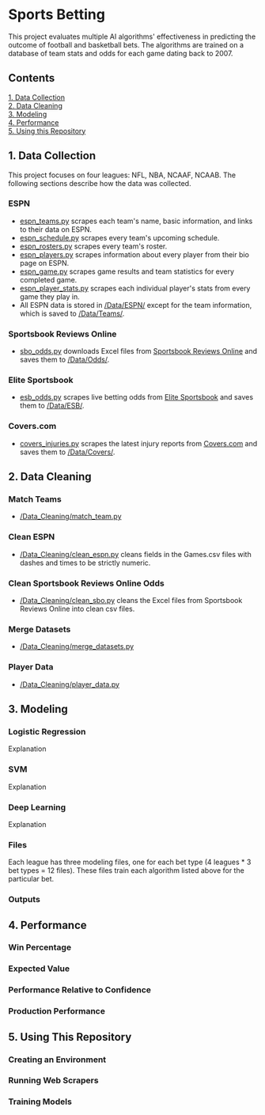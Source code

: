 # Sports Betting
This project evaluates multiple AI algorithms' effectiveness in predicting the outcome of football and basketball bets.
The algorithms are trained on a database of team stats and odds for each game dating back to 2007.

## Contents

[1. Data Collection](#Data-Collection)\
[2. Data Cleaning](#Data-Cleaning)\
[3. Modeling](#Modeling)\
[4. Performance](#Performance)\
[5. Using this Repository](#Using-this-Repository)


<a name="Data-Collection"></a>

## 1. Data Collection
This project focuses on four leagues: NFL, NBA, NCAAF, NCAAB. The following sections describe how the data was collected.

### ESPN
- [espn_teams.py](/Scrapers/espn_teams.py) scrapes each team's name, basic information, and links to their data on ESPN.
- [espn_schedule.py](/Scrapers/espn_schedule.py) scrapes every team's upcoming schedule.
- [espn_rosters.py](/Scrapers/espn_rosters.py) scrapes every team's roster.
- [espn_players.py](/Scrapers/espn_players.py) scrapes information about every player from their bio page on ESPN.
- [espn_game.py](/Scrapers/espn_game.py) scrapes game results and team statistics for every completed game.
- [espn_player_stats.py](/Scrapers/espn_player_stats.py) scrapes each individual player's stats from every game they play in.
- All ESPN data is stored in [/Data/ESPN/](/Data/ESPN/) except for the team information, which is saved to [/Data/Teams/](/Data/Teams/).


### Sportsbook Reviews Online
- [sbo_odds.py](/Scrapers/sbo_odds.py) downloads Excel files from [Sportsbook Reviews Online](https://www.sportsbookreviewsonline.com/) and saves them to [/Data/Odds/](/Data/Odds/).


### Elite Sportsbook
- [esb_odds.py](/Scrapers/esb_odds.py) scrapes live betting odds from [Elite Sportsbook](https://www.elitesportsbook.com/sports/home.sbk) and saves them to [/Data/ESB/](/Data/ESB/).


### Covers.com
- [covers_injuries.py](/Scrapers/covers_injuries.py) scrapes the latest injury reports from [Covers.com](https://www.covers.com/) and saves them to [/Data/Covers/](/Data/Covers/).


<a name="Data-Cleaning"></a>

## 2. Data Cleaning


### Match Teams
- [/Data_Cleaning/match_team.py](/Data/Cleaning/match_team.py) 

### Clean ESPN
- [/Data_Cleaning/clean_espn.py](/Data_Cleaning/clean_espn.py) cleans fields in the Games.csv files with dashes and times to be strictly numeric.

### Clean Sportsbook Reviews Online Odds
- [/Data_Cleaning/clean_sbo.py](/Data_Cleaning/clean_sbo.py) cleans the Excel files from Sportsbook Reviews Online into clean csv files.


### Merge Datasets
- [/Data_Cleaning/merge_datasets.py](/Data_Cleaning/merge_datasets.py)

### Player Data
- [/Data_Cleaning/player_data.py](/Data_Cleaning/player_data.py)


<a name="Modeling"></a>

## 3. Modeling


### Logistic Regression
Explanation


### SVM
Explanation


### Deep Learning
Explanation

### Files
Each league has three modeling files, one for each bet type (4 leagues * 3 bet types = 12 files). 
These files train each algorithm listed above for the particular bet.

### Outputs



<a name="Performance"></a>

## 4. Performance

### Win Percentage


### Expected Value


### Performance Relative to Confidence


### Production Performance




<a name="Using-this-Repository"></a>

## 5. Using This Repository


### Creating an Environment


### Running Web Scrapers


### Training Models
